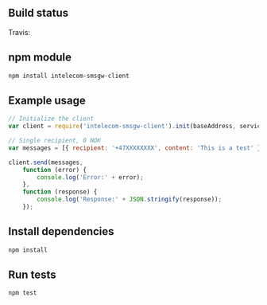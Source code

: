 ## Build status ##

Travis: 

## npm module ##

```bash
npm install intelecom-smsgw-client
```

## Example usage ##

```javascript
// Initialize the client
var client = require('intelecom-smsgw-client').init(baseAddress, serviceId, username, password);

// Single recipient, 0 NOK
var messages = [{ recipient: '+47XXXXXXXX', content: 'This is a test' }];

client.send(messages,
	function (error) {
		console.log('Error:' + error);
	},
	function (response) {
		console.log('Response:' + JSON.stringify(response));
	});
```

## Install dependencies ##

```bash
npm install
```

## Run tests ##

```bash
npm test
```
